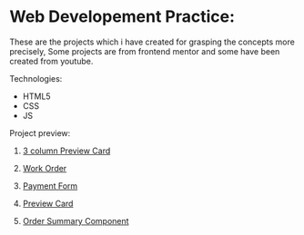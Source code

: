 # Web Developement Practice:

These are the projects which i have created for grasping the concepts more precisely, Some projects are from frontend mentor and some have been created from youtube.

Technologies: 
* HTML5
* CSS
* JS


Project preview:

1. [3 column Preview Card](https://khushi-2002.github.io/Web-development-Practice/3-column-preview-card-component-main)

2. [Work Order](https://khushi-2002.github.io/Web-development-Practice/work_order/)

3. [Payment Form](https://khushi-2002.github.io/Web-development-Practice/payment_form/)

4. [Preview Card](https://khushi-2002.github.io/Web-development-Practice/nft-preview-card-component-main/)

5. [Order Summary Component](https://khushi-2002.github.io/Web-development-Practice/order-summary-component-main/)